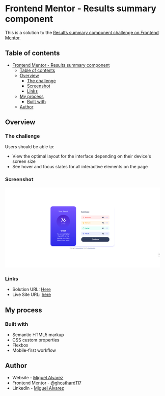 # Frontend Mentor - Results summary component

This is a solution to the [Results summary component challenge on Frontend Mentor](https://www.frontendmentor.io/challenges/results-summary-component-CE_K6s0maV).

## Table of contents

- [Frontend Mentor - Results summary component](#frontend-mentor---results-summary-component)
  - [Table of contents](#table-of-contents)
  - [Overview](#overview)
    - [The challenge](#the-challenge)
    - [Screenshot](#screenshot)
    - [Links](#links)
  - [My process](#my-process)
    - [Built with](#built-with)
  - [Author](#author)

## Overview

### The challenge

Users should be able to:

- View the optimal layout for the interface depending on their device's screen size
- See hover and focus states for all interactive elements on the page

### Screenshot

![screenshot image](assets/images/Screenshot.png)

### Links

- Solution URL: [Here](https://www.frontendmentor.io/solutions/results-summary-GRePAnnfP_)
- Live Site URL: [here](https://ghosthard117.github.io/results-summary-component/)

## My process

### Built with

- Semantic HTML5 markup
- CSS custom properties
- Flexbox
- Mobile-first workflow

## Author

- Website - [Miguel Alvarez](https://ghostharddev.vercel.app)
- Frontend Mentor - [@ghosthard117](https://www.frontendmentor.io/profile/ghosthard117)
- LinkedIn - [Miguel Alvarez](https://www.linkedin.com/in/ghosthard117)
